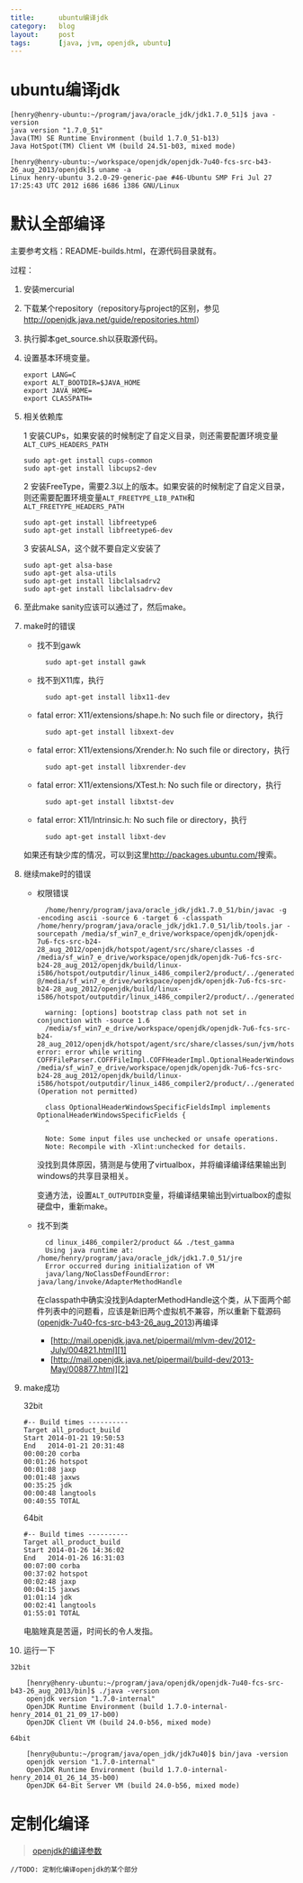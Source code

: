 ```yaml
---
title:      ubuntu编译jdk
category:   blog
layout:     post
tags:       [java, jvm, openjdk, ubuntu]
---
```



ubuntu编译jdk
=====================


    [henry@henry-ubuntu:~/program/java/oracle_jdk/jdk1.7.0_51]$ java -version
    java version "1.7.0_51"
    Java(TM) SE Runtime Environment (build 1.7.0_51-b13)
    Java HotSpot(TM) Client VM (build 24.51-b03, mixed mode)
    
    [henry@henry-ubuntu:~/workspace/openjdk/openjdk-7u40-fcs-src-b43-26_aug_2013/openjdk]$ uname -a
    Linux henry-ubuntu 3.2.0-29-generic-pae #46-Ubuntu SMP Fri Jul 27 17:25:43 UTC 2012 i686 i686 i386 GNU/Linux


# 默认全部编译 

主要参考文档：README-builds.html，在源代码目录就有。

过程：

1.  安装mercurial 

2.  下载某个repository（repository与project的区别，参见<http://openjdk.java.net/guide/repositories.html>）

3.  执行脚本get_source.sh以获取源代码。 

4.  设置基本环境变量。
    
        export LANG=C 
        export ALT_BOOTDIR=$JAVA_HOME 
        export JAVA_HOME= 
        export CLASSPATH=

5.  相关依赖库 

    1 安装CUPs，如果安装的时候制定了自定义目录，则还需要配置环境变量`ALT_CUPS_HEADERS_PATH`

        sudo apt-get install cups-common
        sudo apt-get install libcups2-dev

    2 安装FreeType，需要2.3以上的版本。如果安装的时候制定了自定义目录，则还需要配置环境变量`ALT_FREETYPE_LIB_PATH`和`ALT_FREETYPE_HEADERS_PATH`

        sudo apt-get install libfreetype6
        sudo apt-get install libfreetype6-dev

    3 安装ALSA，这个就不要自定义安装了

        sudo apt-get alsa-base
        sudo apt-get alsa-utils
        sudo apt-get install libclalsadrv2
        sudo apt-get install libclalsadrv-dev

6.  至此make sanity应该可以通过了，然后make。 

7.  make时的错误

    * 找不到gawk

            sudo apt-get install gawk

    * 找不到X11库，执行

            sudo apt-get install libx11-dev 
    
    * fatal error: X11/extensions/shape.h: No such file or directory，执行

            sudo apt-get install libxext-dev
    
    * fatal error: X11/extensions/Xrender.h: No such file or directory，执行

            sudo apt-get install libxrender-dev
    
    * fatal error: X11/extensions/XTest.h: No such file or directory，执行

            sudo apt-get install libxtst-dev

    * fatal error: X11/Intrinsic.h: No such file or directory，执行

            sudo apt-get install libxt-dev
    
    如果还有缺少库的情况，可以到这里<http://packages.ubuntu.com/>搜索。

8. 继续make时的错误

    * 权限错误

            /home/henry/program/java/oracle_jdk/jdk1.7.0_51/bin/javac -g -encoding ascii -source 6 -target 6 -classpath /home/henry/program/java/oracle_jdk/jdk1.7.0_51/lib/tools.jar -sourcepath /media/sf_win7_e_drive/workspace/openjdk/openjdk-7u6-fcs-src-b24-28_aug_2012/openjdk/hotspot/agent/src/share/classes -d /media/sf_win7_e_drive/workspace/openjdk/openjdk-7u6-fcs-src-b24-28_aug_2012/openjdk/build/linux-i586/hotspot/outputdir/linux_i486_compiler2/product/../generated/saclasses @/media/sf_win7_e_drive/workspace/openjdk/openjdk-7u6-fcs-src-b24-28_aug_2012/openjdk/build/linux-i586/hotspot/outputdir/linux_i486_compiler2/product/../generated/agent.classes.list
            
            warning: [options] bootstrap class path not set in conjunction with -source 1.6
            /media/sf_win7_e_drive/workspace/openjdk/openjdk-7u6-fcs-src-b24-28_aug_2012/openjdk/hotspot/agent/src/share/classes/sun/jvm/hotspot/debugger/win32/coff/COFFFileParser.java:333: error: error while writing COFFFileParser.COFFFileImpl.COFFHeaderImpl.OptionalHeaderWindowsSpecificFieldsImpl: /media/sf_win7_e_drive/workspace/openjdk/openjdk-7u6-fcs-src-b24-28_aug_2012/openjdk/build/linux-i586/hotspot/outputdir/linux_i486_compiler2/product/../generated/saclasses/sun/jvm/hotspot/debugger/win32/coff/COFFFileParser$COFFFileImpl$COFFHeaderImpl$OptionalHeaderWindowsSpecificFieldsImpl.class (Operation not permitted)
            
            class OptionalHeaderWindowsSpecificFieldsImpl implements OptionalHeaderWindowsSpecificFields {
            ^
            
            Note: Some input files use unchecked or unsafe operations.
            Note: Recompile with -Xlint:unchecked for details.


        没找到具体原因，猜测是与使用了virtualbox，并将编译编译结果输出到windows的共享目录相关。

        变通方法，设置`ALT_OUTPUTDIR`变量，将编译结果输出到virtualbox的虚拟硬盘中，重新make。

    * 找不到类

            cd linux_i486_compiler2/product && ./test_gamma
            Using java runtime at: /home/henry/program/java/oracle_jdk/jdk1.7.0_51/jre
            Error occurred during initialization of VM
            java/lang/NoClassDefFoundError: java/lang/invoke/AdapterMethodHandle

        在classpath中确实没找到AdapterMethodHandle这个类，从下面两个邮件列表中的问题看，应该是新旧两个虚拟机不兼容，所以重新下载源码([openjdk-7u40-fcs-src-b43-26_aug_2013][3])再编译

        * [http://mail.openjdk.java.net/pipermail/mlvm-dev/2012-July/004821.html][1]
        * [http://mail.openjdk.java.net/pipermail/build-dev/2013-May/008877.html][2]

9.  make成功

    32bit    

        #-- Build times ----------
        Target all_product_build
        Start 2014-01-21 19:50:53
        End   2014-01-21 20:31:48
        00:00:20 corba
        00:01:26 hotspot
        00:01:08 jaxp
        00:01:48 jaxws
        00:35:25 jdk
        00:00:48 langtools
        00:40:55 TOTAL

    64bit

        #-- Build times ----------
        Target all_product_build
        Start 2014-01-26 14:36:02
        End   2014-01-26 16:31:03
        00:07:00 corba
        00:37:02 hotspot
        00:02:48 jaxp
        00:04:15 jaxws
        01:01:14 jdk
        00:02:41 langtools
        01:55:01 TOTAL

    电脑矬真是苦逼，时间长的令人发指。


10.  运行一下
    
    32bit
    
        [henry@henry-ubuntu:~/program/java/openjdk/openjdk-7u40-fcs-src-b43-26_aug_2013/bin]$ ./java -version
        openjdk version "1.7.0-internal"
        OpenJDK Runtime Environment (build 1.7.0-internal-henry_2014_01_21_09_17-b00)
        OpenJDK Client VM (build 24.0-b56, mixed mode)

    64bit

        [henry@ubuntu:~/program/java/open_jdk/jdk7u40]$ bin/java -version
        openjdk version "1.7.0-internal"
        OpenJDK Runtime Environment (build 1.7.0-internal-henry_2014_01_26_14_35-b00)
        OpenJDK 64-Bit Server VM (build 24.0-b56, mixed mode)



# 定制化编译

>[openjdk的编译参数][4]

    //TODO: 定制化编译openjdk的某个部分




[1]:    http://mail.openjdk.java.net/pipermail/mlvm-dev/2012-July/004821.html
[2]:    http://mail.openjdk.java.net/pipermail/build-dev/2013-May/008877.html
[3]:    http://www.java.net/download/openjdk/jdk7u40/promoted/b43/openjdk-7u40-fcs-src-b43-26_aug_2013.zip
[4]:    ./build_openjdk#compilation_options